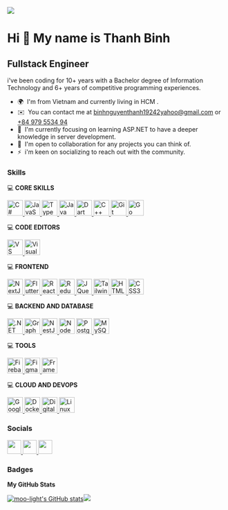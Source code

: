 <a href="https://www.github.com/moo-light" target="_blank" rel="noreferrer"><img
src="https://img.shields.io/github/followers/moo-light?logo=github&style=for-the-badge&color=a855f7&labelColor=22272e" /></a>

Hi 👋 My name is Thanh Binh
===========================

Fullstack Engineer
------------------------------

i've been coding for 10+ years with a Bachelor degree of Information Technology and 6+ years of competitive programming experiences.

* 🌍  I'm from Vietnam and currently living in HCM .
* ✉️  You can contact me at [binhnguyenthanh19242yahoo@gmail.com](mailto:binhnguyenthanh19242yahoo@gmail.com) or [+84 979 5534 94](tel:+84979553494)
* 🧠  I'm currently focusing on learning ASP.NET to have a deeper knowledge in server development. 
* 🤝  I'm open to collaboration for any projects you can think of.
* ⚡  i'm keen on socializing to reach out with the community.

### Skills

💻 **CORE SKILLS**
<p align="left">
<a href="https://docs.microsoft.com/en-us/dotnet/csharp/" target="_blank" rel="noreferrer">
<img src="https://raw.githubusercontent.com/danielcranney/readme-generator/main/public/icons/skills/csharp-colored.svg" width="36" height="36" alt="C#" title="C#"  />
</a>
<a href="https://developer.mozilla.org/en-US/docs/Web/JavaScript" target="_blank" rel="noreferrer">
<img src="https://raw.githubusercontent.com/danielcranney/readme-generator/main/public/icons/skills/javascript-colored.svg" width="36" height="36" alt="JavaScript" title="JavaScript"  />
</a>
<a href="https://www.typescriptlang.org/" target="_blank" rel="noreferrer">
<img src="https://raw.githubusercontent.com/danielcranney/readme-generator/main/public/icons/skills/typescript-colored.svg" width="36" height="36" alt="TypeScript" title="TypeScript"  />
</a>
<a href="https://www.oracle.com/java/" target="_blank" rel="noreferrer">
<img src="https://raw.githubusercontent.com/danielcranney/readme-generator/main/public/icons/skills/java-colored.svg" width="36" height="36" alt="Java" title="Java"  />
<a href="https://dart.dev/" target="_blank" rel="noreferrer">
<img src="https://raw.githubusercontent.com/danielcranney/readme-generator/main/public/icons/skills/dart-colored.svg" width="36" height="36" alt="Dart" title="Dart"  />
</a>
<a href="https://docs.microsoft.com/en-us/cpp/?view=msvc-170" target="_blank" rel="noreferrer">
<img src="https://raw.githubusercontent.com/danielcranney/readme-generator/main/public/icons/skills/cplusplus-colored.svg" width="36" height="36" alt="C++" title="C++"  />
</a>
<a href="https://git-scm.com/" target="_blank" rel="noreferrer">
<img src="https://raw.githubusercontent.com/danielcranney/readme-generator/main/public/icons/skills/git-colored.svg" width="36" height="36" alt="Git" title="Git"  />
</a>
<a href="https://go.dev/doc/" target="_blank" rel="noreferrer">
<img src="https://raw.githubusercontent.com/danielcranney/readme-generator/main/public/icons/skills/go-colored.svg" width="36" height="36" alt="Go" title="Go"  />
</a>
</a>
</p>

💻 **CODE EDITORS**

<p align="left">
<a href="https://code.visualstudio.com/" target="_blank" rel="noreferrer">
<img src="https://upload.wikimedia.org/wikipedia/commons/thumb/9/9a/Visual_Studio_Code_1.35_icon.svg/1024px-Visual_Studio_Code_1.35_icon.svg.png" width="36" height="36" alt="VS Code" title="VS Code"  />
</a>
<a href="https://visualstudio.microsoft.com/" target="_blank" rel="noreferrer">
<img src="https://upload.wikimedia.org/wikipedia/commons/thumb/2/2c/Visual_Studio_Icon_2022.svg/2048px-Visual_Studio_Icon_2022.svg.png" width="36" height="36" alt="Visual Studio" title="Visual Studio"  />
</a>
</p>

💻 **FRONTEND**

<p align="left">

<a href="https://nextjs.org/docs" target="_blank" rel="noreferrer">
<img src="https://raw.githubusercontent.com/danielcranney/readme-generator/main/public/icons/skills/nextjs-colored.svg" width="36" height="36" alt="NextJs" title="NextJs"  />
</a>
<a href="https://flutter.dev/" target="_blank" rel="noreferrer">
<img src="https://raw.githubusercontent.com/danielcranney/readme-generator/main/public/icons/skills/flutter-colored.svg" width="36" height="36" alt="Flutter" title="Flutter"  />
</a>

<a href="https://reactjs.org/" target="_blank" rel="noreferrer">
<img src="https://raw.githubusercontent.com/danielcranney/readme-generator/main/public/icons/skills/react-colored.svg" width="36" height="36" alt="React" title="React"  />
</a>
<a href="https://redux.js.org/" target="_blank" rel="noreferrer">
<img src="https://raw.githubusercontent.com/danielcranney/readme-generator/main/public/icons/skills/redux-colored.svg" width="36" height="36" alt="Redux" title="Redux"  />
</a>
<a href="https://jquery.com/" target="_blank" rel="noreferrer">
<img src="https://raw.githubusercontent.com/danielcranney/readme-generator/main/public/icons/skills/jquery-colored.svg" width="36" height="36" alt="JQuery" title="JQuery"  />
</a>

<a href="https://tailwindcss.com/" target="_blank" rel="noreferrer">
<img src="https://raw.githubusercontent.com/danielcranney/readme-generator/main/public/icons/skills/tailwindcss-colored.svg" width="36" height="36" alt="TailwindCSS" title="TailwindCSS"  />
</a>
<a href="https://developer.mozilla.org/en-US/docs/Glossary/HTML5" target="_blank" rel="noreferrer">
<img src="https://raw.githubusercontent.com/danielcranney/readme-generator/main/public/icons/skills/html5-colored.svg" width="36" height="36" alt="HTML5" title="HTML5"  />
</a>
<a href="https://www.w3.org/TR/CSS/#css" target="_blank" rel="noreferrer">
<img src="https://raw.githubusercontent.com/danielcranney/readme-generator/main/public/icons/skills/css3-colored.svg" width="36" height="36" alt="CSS3" title="CSS3"  />
</a>


</p>

💻 **BACKEND AND DATABASE**

<p align="left">
<a href="https://dotnet.microsoft.com/en-us/" target="_blank" rel="noreferrer">
<img src="https://raw.githubusercontent.com/danielcranney/readme-generator/main/public/icons/skills/dot-net-colored.svg" width="36" height="36" alt=".NET" title=".NET"  />
</a>
<a href="https://graphql.org/" target="_blank" rel="noreferrer">
<img src="https://raw.githubusercontent.com/danielcranney/readme-generator/main/public/icons/skills/graphql-colored.svg" width="36" height="36" alt="GraphQL" title="GraphQL"   />
</a>
<a href="https://nodejs.org/en/" target="_blank" rel="noreferrer">
<a href="https://docs.nestjs.com/" target="_blank" rel="noreferrer">
<img src="https://raw.githubusercontent.com/danielcranney/readme-generator/main/public/icons/skills/nestjs-colored.svg" width="36" height="36" alt="NestJS" title="NestJS"   />
</a>
<img src="https://raw.githubusercontent.com/danielcranney/readme-generator/main/public/icons/skills/nodejs-colored.svg" width="36" height="36" alt="NodeJS" title="NodeJS"  />
</a>

<a href="https://www.postgresql.org/" target="_blank" rel="noreferrer">
<img src="https://raw.githubusercontent.com/danielcranney/readme-generator/main/public/icons/skills/postgresql-colored.svg" width="36" height="36" alt="PostgreSQL" title="PostgreSQL"  />
</a>
<a href="https://www.mysql.com/" target="_blank" rel="noreferrer">
<img src="https://raw.githubusercontent.com/danielcranney/readme-generator/main/public/icons/skills/mysql-colored.svg" width="36" height="36" alt="MySQL" title="MySQL"  />
</a>
</p>

💻 **TOOLS**

<p align="left">
<a href="https://firebase.google.com/" target="_blank" rel="noreferrer">
<img src="https://raw.githubusercontent.com/danielcranney/readme-generator/main/public/icons/skills/firebase-colored.svg" width="36" height="36" alt="Firebase" title="Firebase"  />
</a>
<a href="https://www.figma.com/" target="_blank" rel="noreferrer">
<img src="https://raw.githubusercontent.com/danielcranney/readme-generator/main/public/icons/skills/figma-colored.svg" width="36" height="36" alt="Figma" title="Figma"  />
</a>
<a href="https://framer.com" target="_blank" rel="noreferrer">
<img src="https://raw.githubusercontent.com/danielcranney/readme-generator/main/public/icons/skills/framer-colored.svg" width="36" height="36" alt="Framer" title="Framer"  />
</a>

</p>

💻 **CLOUD AND DEVOPS**

<p align="left">
<a href="https://cloud.google.com/" target="_blank" rel="noreferrer">
<img src="https://raw.githubusercontent.com/danielcranney/readme-generator/main/public/icons/skills/googlecloud-colored.svg" width="36" height="36" alt="Google Cloud" title="Google Cloud"  />
</a>
<a href="https://www.docker.com/" target="_blank" rel="noreferrer">
<img src="https://raw.githubusercontent.com/danielcranney/readme-generator/main/public/icons/skills/docker-colored.svg" width="36" height="36" alt="Docker" title="Docker"  />
</a>
<a href="https://www.digitalocean.com" target="_blank" rel="noreferrer">
<img src="https://raw.githubusercontent.com/danielcranney/readme-generator/main/public/icons/skills/digitalocean-colored.svg" width="36" height="36" alt="Digital Ocean" title="Digital Ocean"  />
</a>
<a href="https://www.linux.org" target="_blank" rel="noreferrer">
<img src="https://raw.githubusercontent.com/danielcranney/readme-generator/main/public/icons/skills/linux-colored.svg" width="36" height="36" alt="Linux" title="Linux"  />
</a>
</p>

### Socials


<p align="left">
<a href="https://www.facebook.com/loveyou4365" title="https://www.facebook.com/loveyou4365" target="_blank" rel="noreferrer">
<picture>
<source media="(prefers-color-scheme: dark)" srcset="https://raw.githubusercontent.com/danielcranney/readme-generator/main/public/icons/socials/facebook-dark.svg" />
<source media="(prefers-color-scheme: light)" srcset="https://raw.githubusercontent.com/danielcranney/readme-generator/main/public/icons/socials/facebook.svg" />
<img src="https://raw.githubusercontent.com/danielcranney/readme-generator/main/public/icons/socials/facebook.svg" width="32" height="32" />
</picture>
</a>
<a href="https://www.github.com/moo-light" target="_blank" rel="noreferrer" title="https://www.github.com/moo-light">
<picture>
<source media="(prefers-color-scheme: dark)" srcset="https://raw.githubusercontent.com/danielcranney/readme-generator/main/public/icons/socials/github-dark.svg" />
<source media="(prefers-color-scheme: light)" srcset="https://raw.githubusercontent.com/danielcranney/readme-generator/main/public/icons/socials/github.svg" />
<img src="https://raw.githubusercontent.com/danielcranney/readme-generator/main/public/icons/socials/github.svg" width="32" height="32" />
</picture>
</a>
<a href="https://www.linkedin.com/in/binhnt09052002" title="https://www.linkedin.com/in/binhnt09052002" target="_blank" rel="noreferrer">
<picture>
<source media="(prefers-color-scheme: dark)" srcset="https://raw.githubusercontent.com/danielcranney/readme-generator/main/public/icons/socials/linkedin-dark.svg" />
<source media="(prefers-color-scheme: light)" srcset="https://raw.githubusercontent.com/danielcranney/readme-generator/main/public/icons/socials/linkedin.svg" />
<img src="https://raw.githubusercontent.com/danielcranney/readme-generator/main/public/icons/socials/linkedin.svg" width="32" height="32" />
</picture>
</a>
</p>

### Badges

<b>My GitHub Stats</b>

<div class="d-flex">
    <a href="http://www.github.com/moo-light"><img src="https://github-readme-stats.vercel.app/api?username=moo-light&show_icons=true&hide=&count_private=true&title_color=6366f1&text_color=ffffff&icon_color=a855f7&bg_color=22272e&hide_border=true&show_icons=true" alt="moo-light's GitHub stats" /></a><a href="http://www.github.com/moo-light"><img src="https://github-readme-streak-stats.herokuapp.com/?user=moo-light&stroke=ffffff&background=22272e&ring=6366f1&fire=6366f1&currStreakNum=ffffff&currStreakLabel=6366f1&sideNums=ffffff&sideLabels=ffffff&dates=ffffff&hide_border=true" /></a>
</div>
